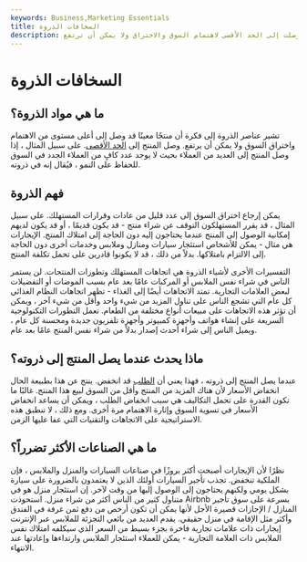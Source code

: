 ```yaml
---
keywords: Business,Marketing Essentials
title: السخافات الذروة
description: تشير مواد الذروة إلى المنتجات التي وصلت إلى الحد الأقصى لاهتمام السوق والاختراق ولا يمكن أن ترتفع.
---
```


# السخافات الذروة
## ما هي مواد الذروة؟

تشير عناصر الذروة إلى فكرة أن منتجًا معينًا قد وصل إلى أعلى مستوى من الاهتمام واختراق السوق ولا يمكن أن يرتفع. وصل المنتج إلى [الحد الأقصى](/ceiling). على سبيل المثال ، إذا وصل المنتج إلى العديد من العملاء بحيث لا يوجد عدد كافٍ من العملاء الجدد في السوق للحفاظ على النمو ، فيُقال إنه في ذروته.

## فهم الذروة

يمكن إرجاع اختراق السوق إلى عدد قليل من عادات وقرارات المستهلك. على سبيل المثال ، قد يقرر المستهلكون التوقف عن شراء منتج - قد يكون قديمًا ، أو قد يكون لديهم إمكانية الوصول إلى المنتج عندما يحتاجون إليه دون الحاجة إلى امتلاك المنتج. الإيجارات هي مثال - يمكن للأشخاص استئجار سيارات ومنازل وملابس وخدمات أخرى دون الحاجة إلى الالتزام بامتلاكها. بدلاً من ذلك ، قد لا يكونوا قادرين على تحمل تكلفة المنتج.

التفسيرات الأخرى لأشياء الذروة هي اتجاهات المستهلك وتطورات المنتجات. لن يستمر الناس في شراء نفس الملابس أو المركبات عامًا بعد عام بسبب الموضات أو التفضيلات لبعض العلامات التجارية. تمتد الاتجاهات أيضًا إلى الغذاء - تظهر اتجاهات النظام الغذائي كل عام التي تشجع الناس على تناول المزيد من شيء واحد وأقل من شيء آخر ، ويمكن أن تؤثر هذه الاتجاهات على مبيعات أنواع مختلفة من الطعام. تعمل التطورات التكنولوجية السريعة على إنشاء هواتف وأجهزة كمبيوتر وأجهزة تلفزيون جديدة ومحسنة كل عام ، ويميل الناس إلى شراء أحدث إصدار بدلاً من شراء نفس المنتج عامًا بعد عام.

## ماذا يحدث عندما يصل المنتج إلى ذروته؟

عندما يصل المنتج إلى ذروته ، فهذا يعني أن [الطلب](/demand) قد انخفض. ينتج عن هذا بطبيعة الحال انخفاض الأسعار لأن هناك المزيد من المنتج وأقل من السوق لبيع هذا المنتج. غالبًا ما تكون القدرة على تحمل التكاليف هي سبب انخفاض الطلب ، ويمكن أن يساعد انخفاض الأسعار في تسوية السوق وإثارة الاهتمام مرة أخرى. ومع ذلك ، لا تنطبق هذه الاستراتيجية على الاتجاهات والتقنيات التي عفا عليها الزمن.

## ما هي الصناعات الأكثر تضرراً؟

نظرًا لأن الإيجارات أصبحت أكثر بروزًا في صناعات السيارات والمنزل والملابس ، فإن الملكية تنخفض. تجذب تأجير السيارات أولئك الذين لا يعتمدون بالضرورة على سيارة بشكل يومي ولكنهم يحتاجون إلى الوصول إليها من وقت لآخر. إن استئجار منزل هو في متناول كثير من الناس أكثر من شراء منزل. استحوذت Airbnb بسرعة على سوق تأجير المنازل / الإجازات قصيرة الأجل لأنها يمكن أن تكون أرخص من دفع ثمن غرفة في الفندق وأكثر مثل الإقامة في منزل حقيقي. يقدم العديد من بائعي التجزئة للملابس عبر الإنترنت إيجارات ذات علامات تجارية فاخرة بجزء بسيط من السعر الذي سيكلفه امتلاك نفس الملابس ذات العلامة التجارية - يمكن للعملاء استئجار الملابس وارتداءها وإعادتها عند الانتهاء.

